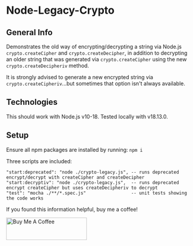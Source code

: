 # Node-Legacy-Crypto

## General Info

Demonstrates the old way of encrypting/decrypting a string via Node.js `crypto.createCipher` and `crypto.createDecipher`, in addition to decrypting an older string that was generated via `crypto.createCipher` using the new `crypto.createDecipheriv` method. 

It is strongly advised to generate a new encrypted string via `crypto.createCipheriv`...but sometimes that option isn't always available.

## Technologies

This should work with Node.js v10-18. Tested locally with v18.13.0.

## Setup

Ensure all npm packages are installed by running: `npm i`

Three scripts are included:

    "start:deprecated": "node ./crypto-legacy.js", -- runs deprecated encrypt/decrypt with createCipher and createDecipher
    "start:decryptiv": "node ./crypto-legacy.js",  -- runs deprecated encrypt createCipher but uses createDecipheriv to decrypt
    "test": "mocha ./**/*.spec.js"                 -- unit tests showing the code works

If you found this information helpful, buy me a coffee!

<a href="https://www.buymeacoffee.com/brandon.schreck" target="_blank">
    <img src="https://cdn.buymeacoffee.com/buttons/v2/default-blue.png" alt="Buy Me A Coffee" style="height: 60px !important;width: 217px !important;" ></a>

